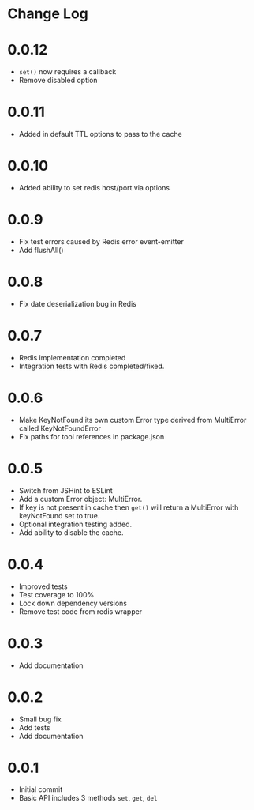 # Change Log

# 0.0.12

* `set()` now requires a callback
* Remove disabled option

# 0.0.11

* Added in default TTL options to pass to the cache

# 0.0.10

* Added ability to set redis host/port via options

# 0.0.9

* Fix test errors caused by Redis error event-emitter
* Add flushAll()

# 0.0.8

* Fix date deserialization bug in Redis

# 0.0.7

* Redis implementation completed
* Integration tests with Redis completed/fixed.

# 0.0.6

* Make KeyNotFound its own custom Error type derived from MultiError called KeyNotFoundError
* Fix paths for tool references in package.json

# 0.0.5

* Switch from JSHint to ESLint
* Add a custom Error object: MultiError.
* If key is not present in cache then `get()` will return a MultiError with
  keyNotFound set to true.
* Optional integration testing added.
* Add ability to disable the cache.

# 0.0.4

* Improved tests
* Test coverage to 100%
* Lock down dependency versions
* Remove test code from redis wrapper

# 0.0.3

* Add documentation

# 0.0.2

* Small bug fix
* Add tests
* Add documentation

# 0.0.1

* Initial commit
* Basic API includes 3 methods `set`, `get`, `del`
